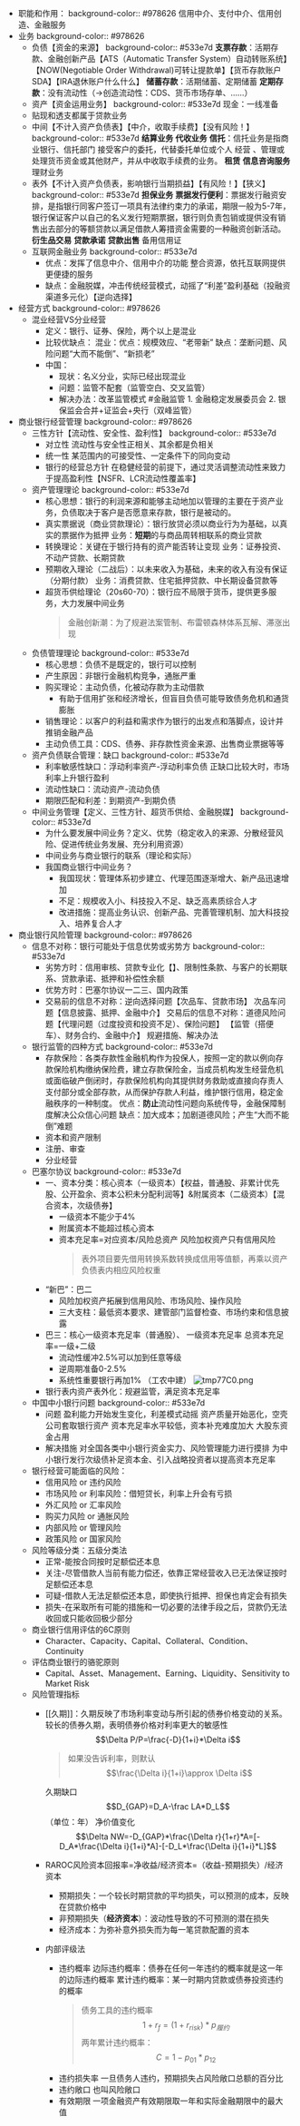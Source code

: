 - 职能和作用：
  background-color:: #978626
  信用中介、支付中介、信用创造、金融服务
- 业务
  background-color:: #978626
	- 负债【资金的来源】
	  background-color:: #533e7d
	  **支票存款**：活期存款、金融创新产品【ATS（Automatic Transfer System）自动转账系统】【NOW(Negotiable Order Withdrawal)可转让提款单】【货币存款账户SDA】【IRA退休账户什么什么】
	  **储蓄存款**：活期储蓄、定期储蓄
	  **定期存款**：没有流动性（→创造流动性：CDS、货币市场存单、……）
	- 资产【资金运用业务】
	  background-color:: #533e7d
	  现金：一线准备
	- 贴现和透支都属于贷款业务
	- 中间【不计入资产负债表】【中介，收取手续费】【没有风险！】
	  background-color:: #533e7d
	  **结算业务**
	  **代收业务**
	  **信托**：信托业务是指商业银行、信托部门 接受客户的委托，代替委托单位或个人 经营 、管理或处理货币资金或其他财产，并从中收取手续费的业务。
	  **租赁**
	  **信息咨询服务**
	  理财业务
	- 表外【不计入资产负债表，影响银行当期损益】【有风险！】【狭义】
	  background-color:: #533e7d
	  **担保业务**
	  **票据发行便利**：票据发行融资安排，是指银行同客户签订一项具有法律约束力的承诺，期限一般为5-7年，银行保证客户以自己的名义发行短期票据，银行则负责包销或提供没有销售出去部分的等额贷款以满足借款人筹措资金需要的一种融资创新活动。
	  **衍生品交易**
	  **贷款承诺**
	  **贷款出售**
	  备用信用证
	- 互联网金融业务
	  background-color:: #533e7d
		- 优点：发挥了信息中介、信用中介的功能
		  整合资源，依托互联网提供更便捷的服务
		- 缺点：金融脱媒，冲击传统经营模式，动摇了“利差”盈利基础（投融资渠道多元化）【逆向选择】
- 经营方式
  background-color:: #978626
	- 混业经营VS分业经营
		- 定义：银行、证券、保险，两个以上是混业
		- 比较优缺点：
		  混业：优点：规模效应、“老带新”
		  缺点：垄断问题、风险问题“大而不能倒”、“新损老”
		- 中国：
			- 现状：名义分业，实际已经出现混业
			- 问题：监管不配套（监管空白、交叉监管）
			- 解决办法：改革监管模式 #金融监管
			  				1. 金融稳定发展委员会
			  				2. 银保监会合并+证监会+央行（双峰监管）
- 商业银行经营管理
  background-color:: #978626
	- 三性方针【流动性、安全性、盈利性】
	  background-color:: #533e7d
		- 对立性
		  流动性与安全性正相关、其余都是负相关
		- 统一性
		  某范围内的可接受性、一定条件下的同向变动
		- 银行的经营总方针
		  在稳健经营的前提下，通过灵活调整流动性来致力于提高盈利性【NSFR、LCR流动性覆盖率】
	- 资产管理理论
	  background-color:: #533e7d
		- 核心思想：银行的利润来源和能够主动地加以管理的主要在于资产业务，负债取决于客户是否愿意来存款，银行是被动的。
		- 真实票据说（商业贷款理论）：银行放贷必须以商业行为为基础，以真实的票据作为抵押
		  业务：**短期**的与商品周转相联系的商业贷款
		- 转换理论：关键在于银行持有的资产能否转让变现
		  业务：证券投资、不动产贷款、长期贷款
		- 预期收入理论（二战后）：以未来收入为基础，未来的收入有没有保证（分期付款）
		  业务：消费贷款、住宅抵押贷款、中长期设备贷款等
		- 超货币供给理论（20s60-70）：银行应不局限于货币，提供更多服务，大力发展中间业务
		  > 金融创新潮：为了规避法案管制、布雷顿森林体系瓦解、滞涨出现
	- 负债管理理论
	  background-color:: #533e7d
		- 核心思想：负债不是既定的，银行可以控制
		- 产生原因：非银行金融机构竞争，通胀严重
		- 购买理论：主动负债，化被动存款为主动借款
			- 有助于信用扩张和经济增长，但盲目负债可能导致债务危机和通货膨胀
		- 销售理论：以客户的利益和需求作为银行的出发点和落脚点，设计并推销金融产品
		- 主动负债工具：CDS、债券、非存款性资金来源、出售商业票据等等
	- 资产负债联合管理：缺口
	  background-color:: #533e7d
		- 利率敏感性缺口：浮动利率资产-浮动利率负债
		  正缺口比较大时，市场利率上升银行盈利
		- 流动性缺口：流动资产-流动负债
		- 期限匹配和利差：到期资产-到期负债
	- 中间业务管理【定义、三性方针、超货币供给、金融脱媒】
	  background-color:: #533e7d
		- 为什么要发展中间业务？定义、优势（稳定收入的来源、分散经营风险、促进传统业务发展、充分利用资源）
		- 中间业务与商业银行的联系（理论和实际）
		- 我国商业银行中间业务？
			- 我国现状：管理体系初步建立、代理范围逐渐增大、新产品迅速增加
			- 不足：规模收入小、科技投入不足、缺乏高素质综合人才
			- 改进措施：提高业务认识、创新产品、完善管理机制、加大科技投入、培养复合人才
- 商业银行风险管理
  background-color:: #978626
	- 信息不对称：银行可能处于信息优势或劣势方
	  background-color:: #533e7d
		- 劣势方时：信用审核、贷款专业化【】、限制性条款、与客户的长期联系、贷款承诺、抵押和补偿性余额
		- 优势方时：巴塞尔协议一二三、国内政策
		- 交易前的信息不对称：逆向选择问题【次品车、贷款市场】
		  次品车问题【信息披露、抵押、金融中介】
		  交易后的信息不对称：道德风险问题【代理问题（过度投资和投资不足）、保险问题】
		  【监管（搭便车）、财务合约、金融中介】
		  规避措施、解决办法
	- 银行监管的四种方式
	  background-color:: #533e7d
		- 存款保险：各类存款性金融机构作为投保人，按照一定的款以例向存款保险机构缴纳保险费，建立存款保险金，当成员机构发生经营危机或面临破产倒闭时，存款保险机构向其提供财务救助或直接向存责人支付部分或全部存款，从而保护存款人利益，维护银行信用，稳定金融秩序的一种制度。
		  优点：**防止**流动性问题向系统传导，金融保障制度解决公众信心问题
		  缺点：加大成本；加剧道德风险；产生“大而不能倒”难题
		- 资本和资产限制
		- 注册、审查
		- 分业经营
	- 巴塞尔协议
	  background-color:: #533e7d
		- 一、资本分类：核心资本（一级资本）【权益，普通股、非累计优先股、公开盈余、资本公积未分配利润等】&附属资本（二级资本）【混合资本，次级债券】
			- 一级资本不能少于4%
			- 附属资本不能超过核心资本
			- 资本充足率=对应资本/风险总资产
			  风险加权资产只有信用风险
			  > 表外项目要先借用转换系数转换成信用等值额，再乘以资产负债表内相应风险权重
		- “新巴”：巴二
			- 风险加权资产拓展到信用风险、市场风险、操作风险
			- 三大支柱：最低资本要求、建管部门监督检查、市场约束和信息披露
		- 巴三：核心一级资本充足率（普通股）、
		  一级资本充足率
		  总资本充足率=一级+二级
			- 流动性缓冲2.5%可以加到任意等级
			- 逆周期准备0-2.5%
			- 系统性重要银行再加1% （工农中建）
			  ![tmp77C0.png](../assets/tmp77C0_1650081758674_0.png)
		- 银行表内资产表外化：规避监管，满足资本充足率
	- 中国中小银行问题
	  background-color:: #533e7d
		- 问题
		  盈利能力开始发生变化，利差模式动摇
		  资产质量开始恶化，空壳公司套取银行资产
		  资本充足率水平较低，资本补充难度加大
		  大股东资金占用
		- 解决措施
		  对全国各类中小银行资金实力、风险管理能力进行摸排
		  为中小银行发行次级债补足资本金、引入战略投资者以提高资本充足率
	- 银行经营可能面临的风险：
		- 信用风险 or 违约风险
		- 市场风险 or 利率风险：借短贷长，利率上升会有亏损
		- 外汇风险 or 汇率风险
		- 购买力风险 or 通胀风险
		- 内部风险 or 管理风险
		- 政策风险 or 国家风险
	- 风险等级分类：五级分类法
		- 正常-能按合同按时足额偿还本息
		- 关注-尽管借款人当前有能力偿还，依靠正常经营收入已无法保证按时足额偿还本息
		- 可疑-借款人无法足额偿还本息，即使执行抵押、担保也肯定会有损失
		- 损失-在采取所有可能的措施和一切必要的法律手段之后，贷款仍无法收回或只能收回极少部分
	- 商业银行信用评估的6C原则
		- Character、Capacity、Capital、Collateral、Condition、Continuity
	- 评估商业银行的骆驼原则
		- Capital、Asset、Management、Earning、Liquidity、Sensitivity to Market Risk
	- 风险管理指标
		- [[久期]]：久期反映了市场利率变动与所引起的债券价格变动的关系。较长的债券久期，表明债券价格对利率更大的敏感性 $$\Delta P/P=\frac{-D}{1+i}*\Delta i$$ 
		  > 如果没告诉利率，则默认 $$\frac{\Delta i}{1+i}\approx \Delta i$$
		  
		  久期缺口 $$D_{GAP}=D_A-\frac LA*D_L$$  （单位：年）
		  净价值变化 $$\Delta NW=-D_{GAP}*\frac{\Delta r}{1+r}*A=[-D_A*\frac{\Delta i}{1+i}*A]-[-D_L*\frac{\Delta i}{1+i}*L]$$
		- RAROC风险资本回报率=净收益/经济资本=（收益-预期损失）/经济资本
			- 预期损失：一个较长时期贷款的平均损失，可以预测的成本，反映在贷款价格中
			- 非预期损失（**经济资本**）：波动性导致的不可预测的潜在损失
			- 经济成本：为弥补意外损失而为每一笔贷款配置的资本
		- 内部评级法
			- 违约概率
			  边际违约概率：债券在任何一年违约的概率就是这一年的边际违约概率
			  累计违约概率：某一时期内贷款或债券投资违约的概率
			  >债务工具的违约概率 $$1+r_f=(1+r_{risk})*p_{履约}$$
			  两年累计违约概率：$$C=1-p_{01}*p_{12}$$
			- 违约损失率
			  一旦债务人违约，预期损失占风险敞口总额的百分比
			- 违约敞口
			  也叫风险敞口
			- 有效期限
			  一项金融资产有效期限取一年和实际金融期限中的最大值